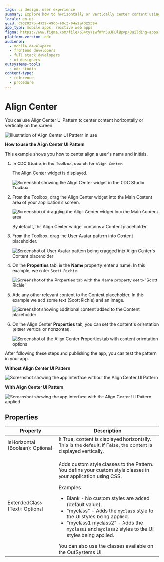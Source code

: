 ```yaml
---
tags: ui design, user experience
summary: Explore how to horizontally or vertically center content using the Align Center UI Pattern in OutSystems Developer Cloud (ODC).
locale: en-us
guid: 0902827b-4339-4965-b8c3-94a2a7825594
app_type: mobile apps, reactive web apps
figma: https://www.figma.com/file/6G4tyYswfWPn5uJPDlBpvp/Building-apps?type=design&node-id=3208%3A20614&t=ZwHw8hXeFhwYsO5V-1
platform-version: odc
audience:
  - mobile developers
  - frontend developers
  - full stack developers
  - ui designers
outsystems-tools:
  - odc studio
content-type:
  - reference
  - procedure
---
```


# Align Center

You can use Align Center UI Pattern to center content horizontally or vertically on the screen.

![Illustration of Align Center UI Pattern in use](images/aligncenter-1.png "Align Center UI Pattern")

**How to use the Align Center UI Pattern**

This example shows you how to center align a user's name and initials.

1. In ODC Studio, in the Toolbox, search for `Align Center`.

    The Align Center widget is displayed.

    ![Screenshot showing the Align Center widget in the ODC Studio Toolbox](images/aligncenter-2-ss.png "Align Center Widget in ODC Studio Toolbox")

1. From the Toolbox, drag the Align Center widget into the Main Content area of your application's screen.

    ![Screenshot of dragging the Align Center widget into the Main Content area](images/aligncenter-3-ss.png "Dragging Align Center Widget")

    By default, the Align Center widget contains a Content placeholder.

1. From the Toolbox, drag the User Avatar pattern into Content placeholder.

    ![Screenshot of User Avatar pattern being dragged into Align Center's Content placeholder](images/aligncenter-9-ss.png "User Avatar in Content Placeholder")

1. On the **Properties** tab, in the **Name** property, enter a name. In this example, we enter `Scott Richie`.

    ![Screenshot of the Properties tab with the Name property set to 'Scott Richie'](images/aligncenter-4-ss.png "Setting Name Property")

1. Add any other relevant content to the Content placeholder. In this example we add some text (Scott Richie) and an image.

    ![Screenshot showing additional content added to the Content placeholder](images/aligncenter-5-ss.png "Adding Content to Placeholder")

1. On the Align Center **Properties** tab, you can set the content's orientation (either vertical or horizontal).

    ![Screenshot of the Align Center Properties tab with content orientation options](images/aligncenter-6-ss.png "Content Orientation Setting")

After following these steps and publishing the app, you can test the pattern in your app.

**Without Align Center UI Pattern** 

![Screenshot showing the app interface without the Align Center UI Pattern](images/aligncenter-7-ss.png "Without Align Center UI Pattern")

**With Align Center UI Pattern**

![Screenshot showing the app interface with the Align Center UI Pattern applied](images/aligncenter-8-ss.png "With Align Center UI Pattern")

## Properties

| Property                         | Description                                                                                                                                                                                                                                                                                                                                                                                                                                                                                                                                                                                                                   |
|----------------------------------|-------------------------------------------------------------------------------------------------------------------------------------------------------------------------------------------------------------------------------------------------------------------------------------------------------------------------------------------------------------------------------------------------------------------------------------------------------------------------------------------------------------------------------------------------------------------------------------------------------------------------------|
| IsHorizontal (Boolean): Optional | If True, content is displayed horizontally. This is the default. If False, the content is displayed vertically.                                                                                                                                                                                                                                                                                                                                                                                                                                                                                                               |
| ExtendedClass (Text): Optional   | <p>Adds custom style classes to the Pattern. You define your custom style classes in your application using CSS.</p> <p>Examples <ul><li>Blank - No custom styles are added (default value).</li><li>"myclass" - Adds the ``myclass`` style to the UI styles being applied.</li><li>"myclass1 myclass2" - Adds the ``myclass1`` and ``myclass2`` styles to the UI styles being applied.</li></ul></p>You can also use the classes available on the OutSystems UI. |
